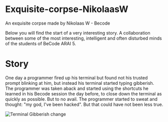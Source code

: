 # Exquisite-corpse-NikolaasW
An exquisite corpse made by Nikolaas W - Becode

Below you will find the start of a very interesting story. A collaboration between some of the most interesting, intelligent and often disturbed minds of the students of BeCode ARAI 5.

# Story

One day a programmer fired up his terminal but found not his trusted prompt blinking at him, but instead his terminal started typing gibberish. The programmer was taken aback and started using the shortcuts he learned in his Becode session the day before, to close down the terminal as quickly as possible.
But to no avail. The programmer started to sweat and thought: "my god, I've been hacked". But that could have not been less true.


![Terminal Gibberish](Exquisite-corpse-NikolaasW/assets/terminalgibberish.jpg)
change